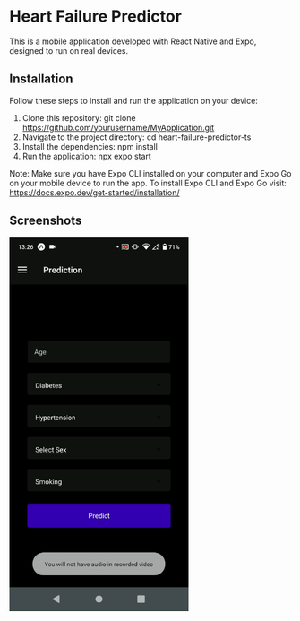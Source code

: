 # Heart Failure Predictor

This is a mobile application developed with React Native and Expo, designed to run on real devices.

## Installation

Follow these steps to install and run the application on your device:

1. Clone this repository: git clone https://github.com/yourusername/MyApplication.git
2. Navigate to the project directory: cd heart-failure-predictor-ts
3. Install the dependencies: npm install
4. Run the application: npx expo start

Note: Make sure you have Expo CLI installed on your computer and Expo Go on your mobile device to run the app.
To install Expo CLI and Expo Go visit: https://docs.expo.dev/get-started/installation/

## Screenshots

<img src="assets/work.gif" alt="Screenshot" width="320" height="667">
